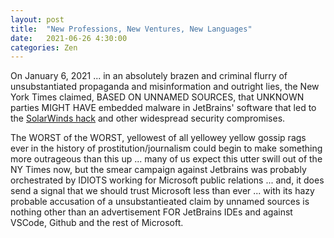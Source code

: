 ```yaml
---
layout: post
title:  "New Professions, New Ventures, New Languages"
date:   2021-06-26 4:30:00
categories: Zen
---
```


On January 6, 2021 ... in an absolutely brazen and criminal flurry of unsubstantiated propaganda and misinformation and outright lies, the New York Times claimed, BASED ON UNNAMED SOURCES, that UNKNOWN parties MIGHT HAVE embedded malware in JetBrains' software that led to the [SolarWinds hack](https://en.wikipedia.org/wiki/2020_United_States_federal_government_data_breach) and other widespread security compromises.

The WORST of the WORST, yellowest of all yellowey yellow gossip rags ever in the history of prostitution/journalism could begin to make  something more outrageous than this up ... many of us expect this utter swill out of the NY Times now, but the smear campaign against Jetbrains was probably orchestrated by IDIOTS working for Microsoft public relations ... and, it does send a signal that we should trust Microsoft less than ever ... with its hazy probable accusation of a unsubstantieated claim by unnamed sources is nothing other than an advertisement FOR JetBrains IDEs and against VSCode, Github and the rest of Microsoft.